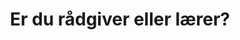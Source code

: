 ---
title: Er du rådgiver eller lærer?

# SEO
description:  Informasjon for deg som er rådgiver eller lærer.

teaser: 
    text: Informasjon for deg som er rådgiver eller lærer.

related_pages:
    - /informasjon-om-minid-og-annen-eid

---